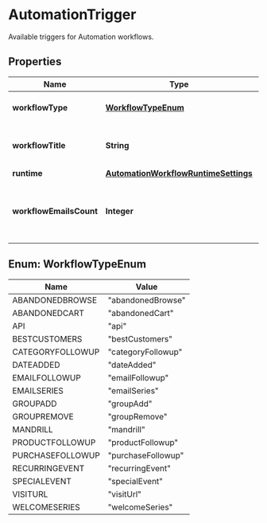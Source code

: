

# AutomationTrigger

Available triggers for Automation workflows.

## Properties

| Name | Type | Description | Notes |
|------------ | ------------- | ------------- | -------------|
|**workflowType** | [**WorkflowTypeEnum**](#WorkflowTypeEnum) | The type of Automation workflow. |  |
|**workflowTitle** | **String** | The title of the workflow type. |  [optional] [readonly] |
|**runtime** | [**AutomationWorkflowRuntimeSettings**](AutomationWorkflowRuntimeSettings.md) |  |  [optional] |
|**workflowEmailsCount** | **Integer** | The number of emails in the Automation workflow. |  [optional] [readonly] |



## Enum: WorkflowTypeEnum

| Name | Value |
|---- | -----|
| ABANDONEDBROWSE | &quot;abandonedBrowse&quot; |
| ABANDONEDCART | &quot;abandonedCart&quot; |
| API | &quot;api&quot; |
| BESTCUSTOMERS | &quot;bestCustomers&quot; |
| CATEGORYFOLLOWUP | &quot;categoryFollowup&quot; |
| DATEADDED | &quot;dateAdded&quot; |
| EMAILFOLLOWUP | &quot;emailFollowup&quot; |
| EMAILSERIES | &quot;emailSeries&quot; |
| GROUPADD | &quot;groupAdd&quot; |
| GROUPREMOVE | &quot;groupRemove&quot; |
| MANDRILL | &quot;mandrill&quot; |
| PRODUCTFOLLOWUP | &quot;productFollowup&quot; |
| PURCHASEFOLLOWUP | &quot;purchaseFollowup&quot; |
| RECURRINGEVENT | &quot;recurringEvent&quot; |
| SPECIALEVENT | &quot;specialEvent&quot; |
| VISITURL | &quot;visitUrl&quot; |
| WELCOMESERIES | &quot;welcomeSeries&quot; |



